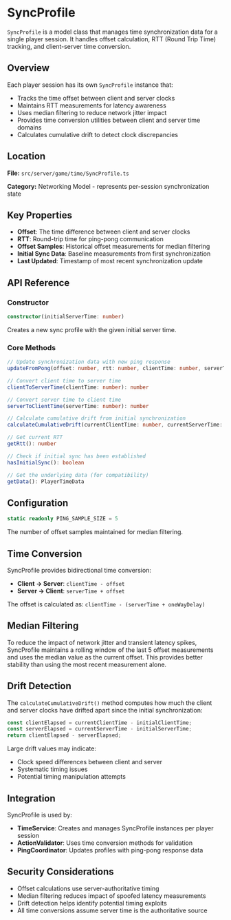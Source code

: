 # SyncProfile

`SyncProfile` is a model class that manages time synchronization data for a single player session.
It handles offset calculation, RTT (Round Trip Time) tracking, and client-server time conversion.

## Overview

Each player session has its own `SyncProfile` instance that:
- Tracks the time offset between client and server clocks
- Maintains RTT measurements for latency awareness
- Uses median filtering to reduce network jitter impact
- Provides time conversion utilities between client and server time domains
- Calculates cumulative drift to detect clock discrepancies

## Location

**File:** `src/server/game/time/SyncProfile.ts`

**Category:** Networking Model - represents per-session synchronization state

## Key Properties

- **Offset**: The time difference between client and server clocks
- **RTT**: Round-trip time for ping-pong communication
- **Offset Samples**: Historical offset measurements for median filtering
- **Initial Sync Data**: Baseline measurements from first synchronization
- **Last Updated**: Timestamp of most recent synchronization update

## API Reference

### Constructor

```typescript
constructor(initialServerTime: number)
```

Creates a new sync profile with the given initial server time.

### Core Methods

```typescript
// Update synchronization data with new ping response
updateFromPong(offset: number, rtt: number, clientTime: number, serverTime: number): void

// Convert client time to server time
clientToServerTime(clientTime: number): number

// Convert server time to client time  
serverToClientTime(serverTime: number): number

// Calculate cumulative drift from initial synchronization
calculateCumulativeDrift(currentClientTime: number, currentServerTime: number): number

// Get current RTT
getRtt(): number

// Check if initial sync has been established
hasInitialSync(): boolean

// Get the underlying data (for compatibility)
getData(): PlayerTimeData
```

## Configuration

```typescript
static readonly PING_SAMPLE_SIZE = 5
```

The number of offset samples maintained for median filtering.

## Time Conversion

SyncProfile provides bidirectional time conversion:

- **Client → Server**: `clientTime - offset`
- **Server → Client**: `serverTime + offset`

The offset is calculated as: `clientTime - (serverTime + oneWayDelay)`

## Median Filtering

To reduce the impact of network jitter and transient latency spikes,
SyncProfile maintains a rolling window of the last 5 offset measurements
and uses the median value as the current offset.
This provides better stability than using the most recent measurement alone.

## Drift Detection

The `calculateCumulativeDrift()` method computes how much the client and server clocks
have drifted apart since the initial synchronization:

```typescript
const clientElapsed = currentClientTime - initialClientTime;
const serverElapsed = currentServerTime - initialServerTime;
return clientElapsed - serverElapsed;
```

Large drift values may indicate:
- Clock speed differences between client and server
- Systematic timing issues
- Potential timing manipulation attempts

## Integration

SyncProfile is used by:
- **TimeService**: Creates and manages SyncProfile instances per player session
- **ActionValidator**: Uses time conversion methods for validation
- **PingCoordinator**: Updates profiles with ping-pong response data

## Security Considerations

- Offset calculations use server-authoritative timing
- Median filtering reduces impact of spoofed latency measurements
- Drift detection helps identify potential timing exploits
- All time conversions assume server time is the authoritative source


